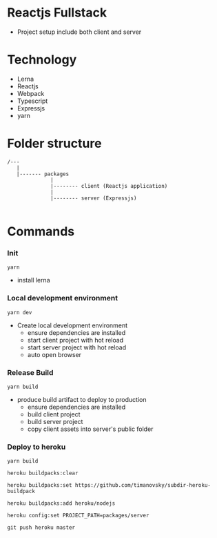 # Reactjs Fullstack
- Project setup include both client and server

# Technology
- Lerna
- Reactjs
- Webpack
- Typescript
- Expressjs
- yarn

# Folder structure
```
/---
   |
   |------- packages
              |
              |-------- client (Reactjs application)
              |           
              |-------- server (Expressjs)
   
```

# Commands
### Init
```
yarn
```
- install lerna

### Local development environment
```
yarn dev
```
- Create local development environment
    - ensure dependencies are installed
    - start client project with hot reload
    - start server project with hot reload
    - auto open browser

### Release Build
```
yarn build
```
- produce build artifact to deploy to production
    - ensure dependencies are installed
    - build client project
    - build server project
    - copy client assets into server's public folder

### Deploy to heroku
```
yarn build

heroku buildpacks:clear

heroku buildpacks:set https://github.com/timanovsky/subdir-heroku-buildpack

heroku buildpacks:add heroku/nodejs 

heroku config:set PROJECT_PATH=packages/server

git push heroku master
```